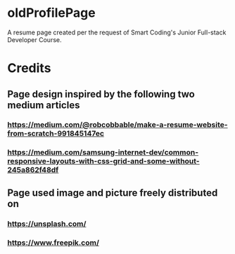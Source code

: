 # oldProfilePage
A resume page created per the request of Smart Coding's Junior Full-stack Developer Course.

# Credits
## Page design inspired by the following two medium articles
### https://medium.com/@robcobbable/make-a-resume-website-from-scratch-991845147ec
### https://medium.com/samsung-internet-dev/common-responsive-layouts-with-css-grid-and-some-without-245a862f48df
## Page used image and picture freely distributed on
### https://unsplash.com/
### https://www.freepik.com/
